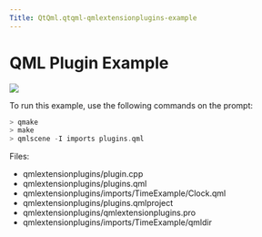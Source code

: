 ```yaml
---
Title: QtQml.qtqml-qmlextensionplugins-example
---
```

        
QML Plugin Example
==================

<span class="subtitle"></span>
<span id="details"></span>
![](https://developer.ubuntu.com/static/devportal_uploaded/d1f7fe39-fa28-4244-a533-640f2e734f40-api/apps/qml/sdk-15.04/qtqml-qmlextensionplugins-example/images/qml-plugins-example.png)

To run this example, use the following commands on the prompt:

``` cpp
> qmake
> make
> qmlscene -I imports plugins.qml
```

Files:

-   qmlextensionplugins/plugin.cpp
-   qmlextensionplugins/plugins.qml
-   qmlextensionplugins/imports/TimeExample/Clock.qml
-   qmlextensionplugins/plugins.qmlproject
-   qmlextensionplugins/qmlextensionplugins.pro
-   qmlextensionplugins/imports/TimeExample/qmldir

